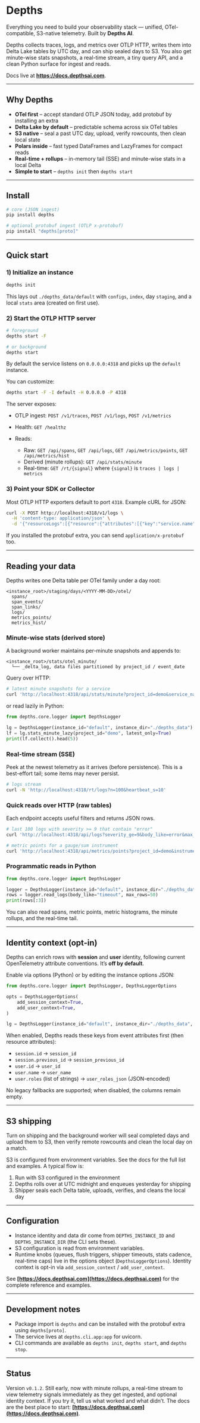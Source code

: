 # Depths

Everything you need to build your observability stack — unified, OTel-compatible, S3-native telemetry. Built by **Depths AI**.

Depths collects traces, logs, and metrics over OTLP HTTP, writes them into Delta Lake tables by UTC day, and can ship sealed days to S3. You also get minute-wise stats snapshots, a real-time stream, a tiny query API, and a clean Python surface for ingest and reads.

Docs live at **https://docs.depthsai.com**.

---

## Why Depths

* **OTel first** – accept standard OTLP JSON today, add protobuf by installing an extra
* **Delta Lake by default** – predictable schema across six OTel tables
* **S3 native** – seal a past UTC day, upload, verify rowcounts, then clean local state
* **Polars inside** – fast typed DataFrames and LazyFrames for compact reads
* **Real-time + rollups** – in-memory tail (SSE) and minute-wise stats in a local Delta
* **Simple to start** – `depths init` then `depths start`

---

## Install

```bash
# core (JSON ingest)
pip install depths

# optional protobuf ingest (OTLP x-protobuf)
pip install "depths[proto]"
````

---

## Quick start

### 1) Initialize an instance

```bash
depths init
```

This lays out `./depths_data/default` with `configs`, `index`, day `staging`, and a local `stats` area (created on first use).

### 2) Start the OTLP HTTP server

```bash
# foreground
depths start -F

# or background
depths start
```

By default the service listens on `0.0.0.0:4318` and picks up the `default` instance.

You can customize:

```bash
depths start -F -I default -H 0.0.0.0 -P 4318
```

The server exposes:

* OTLP ingest: `POST /v1/traces`, `POST /v1/logs`, `POST /v1/metrics`
* Health: `GET /healthz`
* Reads:

  * Raw: `GET /api/spans`, `GET /api/logs`, `GET /api/metrics/points`, `GET /api/metrics/hist`
  * Derived (minute rollups): `GET /api/stats/minute`
  * Real-time: `GET /rt/{signal}` where `{signal}` is `traces | logs | metrics`

### 3) Point your SDK or Collector

Most OTLP HTTP exporters default to port `4318`. Example cURL for JSON:

```bash
curl -X POST http://localhost:4318/v1/logs \
  -H 'content-type: application/json' \
  -d '{"resourceLogs":[{"resource":{"attributes":[{"key":"service.name","value":{"stringValue":"demo"}}]},"scopeLogs":[{"scope":{},"logRecords":[{"timeUnixNano":"1710000000000000000","body":{"stringValue":"hello depths"}}]}]}]}'
```

If you installed the protobuf extra, you can send `application/x-protobuf` too.

---

## Reading your data

Depths writes one Delta table per OTel family under a day root:

```
<instance_root>/staging/days/<YYYY-MM-DD>/otel/
  spans/
  span_events/
  span_links/
  logs/
  metrics_points/
  metrics_hist/
```

### Minute-wise stats (derived store)

A background worker maintains per-minute snapshots and appends to:

```
<instance_root>/stats/otel_minute/
  └── _delta_log, data files partitioned by project_id / event_date
```

Query over HTTP:

```bash
# latest minute snapshots for a service
curl 'http://localhost:4318/api/stats/minute?project_id=demo&service_name=api&limit=200'
```

or read lazily in Python:

```python
from depths.core.logger import DepthsLogger

lg = DepthsLogger(instance_id="default", instance_dir="./depths_data")
lf = lg.stats_minute_lazy(project_id="demo", latest_only=True)
print(lf.collect().head(5))
```

### Real-time stream (SSE)

Peek at the newest telemetry as it arrives (before persistence). This is a best-effort tail; some items may never persist.

```bash
# logs stream
curl -N 'http://localhost:4318/rt/logs?n=100&heartbeat_s=10'
```

### Quick reads over HTTP (raw tables)

Each endpoint accepts useful filters and returns JSON rows.

```bash
# last 100 logs with severity >= 9 that contain "error"
curl 'http://localhost:4318/api/logs?severity_ge=9&body_like=error&max_rows=100'
```

```bash
# metric points for a gauge/sum instrument
curl 'http://localhost:4318/api/metrics/points?project_id=demo&instrument_name=req_latency_ms&max_rows=100'
```

### Programmatic reads in Python

```python
from depths.core.logger import DepthsLogger

logger = DepthsLogger(instance_id="default", instance_dir="./depths_data")
rows = logger.read_logs(body_like="timeout", max_rows=50)
print(rows[:3])
```

You can also read spans, metric points, metric histograms, the minute rollups, and the real-time tail.

---

## Identity context (opt-in)

Depths can enrich rows with **session** and **user** identity, following current OpenTelemetry attribute conventions. It’s **off by default**.

Enable via options (Python) or by editing the instance options JSON:

```python
from depths.core.logger import DepthsLogger, DepthsLoggerOptions

opts = DepthsLoggerOptions(
    add_session_context=True,
    add_user_context=True,
)

lg = DepthsLogger(instance_id="default", instance_dir="./depths_data", options=opts)
```

When enabled, Depths reads these keys from event attributes first (then resource attributes):

* `session.id` → `session_id`
* `session.previous_id` → `session_previous_id`
* `user.id` → `user_id`
* `user.name` → `user_name`
* `user.roles` (list of strings) → `user_roles_json` (JSON-encoded)

No legacy fallbacks are supported; when disabled, the columns remain empty.

---

## S3 shipping

Turn on shipping and the background worker will seal completed days and upload them to S3, then verify remote rowcounts and clean the local day on a match.

S3 is configured from environment variables. See the docs for the full list and examples. A typical flow is:

1. Run with S3 configured in the environment
2. Depths rolls over at UTC midnight and enqueues yesterday for shipping
3. Shipper seals each Delta table, uploads, verifies, and cleans the local day

---

## Configuration

* Instance identity and data dir come from `DEPTHS_INSTANCE_ID` and `DEPTHS_INSTANCE_DIR` (the CLI sets these).
* S3 configuration is read from environment variables.
* Runtime knobs (queues, flush triggers, shipper timeouts, stats cadence, real-time caps) live in the options object (`DepthsLoggerOptions`). Identity context is opt-in via `add_session_context` / `add_user_context`.

See **[https://docs.depthsai.com](https://docs.depthsai.com)** for the complete reference and examples.

---

## Development notes

* Package import is `depths` and can be installed with the protobuf extra using `depths[proto]`.
* The service lives at `depths.cli.app:app` for uvicorn.
* CLI commands are available as `depths init`, `depths start`, and `depths stop`.

---

## Status

Version `v0.1.2`. Still early, now with minute rollups, a real-time stream to view telemetry signals immediately as they get ingested, and optional identity context. If you try it, tell us what worked and what didn’t. The docs are the best place to start: **[https://docs.depthsai.com](https://docs.depthsai.com)**.

